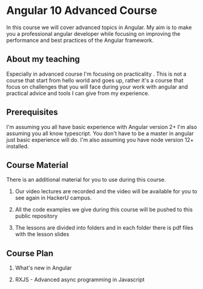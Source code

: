 # Angular 10 Advanced Course

In this course we will cover advanced topics in Angular.
My aim is to make you a professional angular developer while focusing on improving the performance and best practices of the Angular framework.

## About my teaching

Especially in advanced course I'm focusing on practicality .
This is not a course that start from hello world and goes up, rather it's a course
that focus on challenges that you will face during your work with angular
and practical advice and tools I can give from my experience.

## Prerequisites

I'm assuming you all have basic experience with Angular version 2+
I'm also assuming you all know typescript. 
You don't have to be a master in angular just basic experience will do.
I'm also assuming you have node version 12+ installed.

## Course Material

There is an additional material for you to use during this course.

1. Our video lectures are recorded and the video will be available for you to see again
in HackerU campus.

2. All the code examples we give during this course will be pushed to this public repository

3. The lessons are divided into folders and in each folder there is pdf files with the lesson slides

## Course Plan

1. What's new in Angular

2. RXJS - Advanced async programming in Javascript